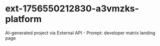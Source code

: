 # ext-1756550212830-a3vmzks-platform
AI-generated project via External API - Prompt: developer matrix landing page
